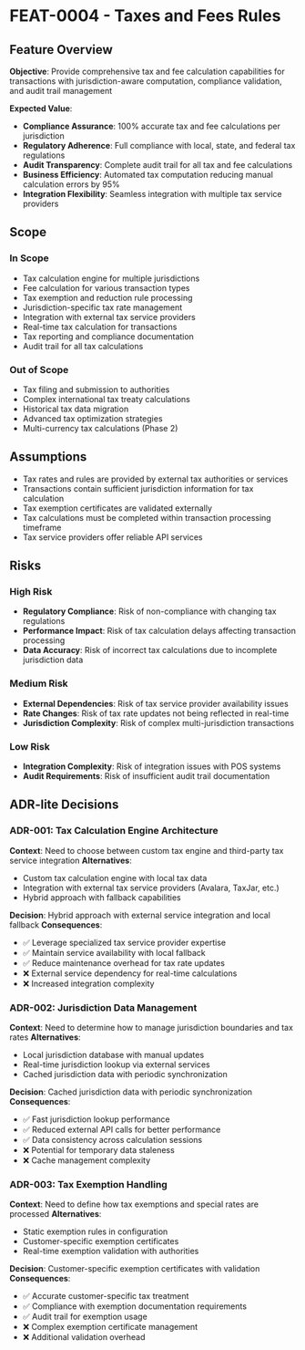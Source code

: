 # FEAT-0004 - Taxes and Fees Rules

## Feature Overview
**Objective**: Provide comprehensive tax and fee calculation capabilities for transactions with jurisdiction-aware computation, compliance validation, and audit trail management

**Expected Value**: 
- **Compliance Assurance**: 100% accurate tax and fee calculations per jurisdiction
- **Regulatory Adherence**: Full compliance with local, state, and federal tax regulations
- **Audit Transparency**: Complete audit trail for all tax and fee calculations
- **Business Efficiency**: Automated tax computation reducing manual calculation errors by 95%
- **Integration Flexibility**: Seamless integration with multiple tax service providers

## Scope
### In Scope
- Tax calculation engine for multiple jurisdictions
- Fee calculation for various transaction types
- Tax exemption and reduction rule processing
- Jurisdiction-specific tax rate management
- Integration with external tax service providers
- Real-time tax calculation for transactions
- Tax reporting and compliance documentation
- Audit trail for all tax calculations

### Out of Scope
- Tax filing and submission to authorities
- Complex international tax treaty calculations
- Historical tax data migration
- Advanced tax optimization strategies
- Multi-currency tax calculations (Phase 2)

## Assumptions
- Tax rates and rules are provided by external tax authorities or services
- Transactions contain sufficient jurisdiction information for tax calculation
- Tax exemption certificates are validated externally
- Tax calculations must be completed within transaction processing timeframe
- Tax service providers offer reliable API services

## Risks
### High Risk
- **Regulatory Compliance**: Risk of non-compliance with changing tax regulations
- **Performance Impact**: Risk of tax calculation delays affecting transaction processing
- **Data Accuracy**: Risk of incorrect tax calculations due to incomplete jurisdiction data

### Medium Risk
- **External Dependencies**: Risk of tax service provider availability issues
- **Rate Changes**: Risk of tax rate updates not being reflected in real-time
- **Jurisdiction Complexity**: Risk of complex multi-jurisdiction transactions

### Low Risk
- **Integration Complexity**: Risk of integration issues with POS systems
- **Audit Requirements**: Risk of insufficient audit trail documentation

## ADR-lite Decisions

### ADR-001: Tax Calculation Engine Architecture
**Context**: Need to choose between custom tax engine and third-party tax service integration
**Alternatives**: 
- Custom tax calculation engine with local tax data
- Integration with external tax service providers (Avalara, TaxJar, etc.)
- Hybrid approach with fallback capabilities

**Decision**: Hybrid approach with external service integration and local fallback
**Consequences**: 
- ✅ Leverage specialized tax service provider expertise
- ✅ Maintain service availability with local fallback
- ✅ Reduce maintenance overhead for tax rate updates
- ❌ External service dependency for real-time calculations
- ❌ Increased integration complexity

### ADR-002: Jurisdiction Data Management
**Context**: Need to determine how to manage jurisdiction boundaries and tax rates
**Alternatives**:
- Local jurisdiction database with manual updates
- Real-time jurisdiction lookup via external services
- Cached jurisdiction data with periodic synchronization

**Decision**: Cached jurisdiction data with periodic synchronization
**Consequences**:
- ✅ Fast jurisdiction lookup performance
- ✅ Reduced external API calls for better performance
- ✅ Data consistency across calculation sessions
- ❌ Potential for temporary data staleness
- ❌ Cache management complexity

### ADR-003: Tax Exemption Handling
**Context**: Need to define how tax exemptions and special rates are processed
**Alternatives**:
- Static exemption rules in configuration
- Customer-specific exemption certificates
- Real-time exemption validation with authorities

**Decision**: Customer-specific exemption certificates with validation
**Consequences**:
- ✅ Accurate customer-specific tax treatment
- ✅ Compliance with exemption documentation requirements
- ✅ Audit trail for exemption usage
- ❌ Complex exemption certificate management
- ❌ Additional validation overhead